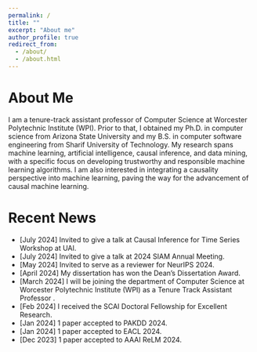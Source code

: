 ```yaml
---
permalink: /
title: ""
excerpt: "About me"
author_profile: true
redirect_from: 
  - /about/
  - /about.html
---
```


About Me
======
I am a tenure-track assistant professor of Computer Science at Worcester Polytechnic Institute (WPI). Prior to that, I obtained my Ph.D. in computer science from Arizona State University and my B.S. in computer software engineering from Sharif University of Technology. 
My research spans machine learning, artificial intelligence, causal inference, and data mining, with a specific focus on developing trustworthy and responsible machine learning algorithms.  I am also interested in integrating a causality perspective into machine learning, paving the way for the advancement of causal machine learning.





Recent News
======
- [July 2024] Invited to give a talk at Causal Inference for Time Series Workshop at UAI.
- [July 2024] Invited to give a talk at 2024 SIAM Annual Meeting.
- [May 2024] Invited to serve as a reviewer for NeurIPS 2024.
- [April 2024] My dissertation has won the Dean’s Dissertation Award.
- [March 2024] I will be joining the department of Computer Science at Worcester Polytechnic Institute (WPI) as a Tenure Track Assistant Professor .
- [Feb 2024] I received the SCAI Doctoral Fellowship for Excellent Research.
- [Jan 2024] 1 paper accepted to PAKDD 2024.
- [Jan 2024] 1 paper accepted to EACL 2024.
- [Dec 2023] 1 paper accepted to AAAI ReLM 2024.

<script data-name="BMC-Widget" data-cfasync="false" src="https://cdnjs.buymeacoffee.com/1.0.0/widget.prod.min.js" data-id="kashuyamazk" data-description="Support me on Buy me a coffee!" data-message="" data-color="#40DCA5" data-position="Right" data-x_margin="18" data-y_margin="18"></script>


<!--
- Jun 2021. Served as a TA for Google Applied Machine Learning Intensive (AMLI).
- Jan 11, 2021. Joined [AICV lab](https://uark-aicv.github.io/) as a research assistant.
- Dec 18, 2020. Obtained BS from the University of Arkansas with *Summa Cum Laude*. 
- Sep 6, 2019. *My first* co-authored paper is accepted to [SPIE](https://www.spiedigitallibrary.org/conference-proceedings-of-spie/11220/2551313/Minimally-invasive-intraperitoneal-photodynamic-therapy-using-a-new-soft-robot/10.1117/12.2551313.short).
- Nov 30, 2017. Initiated as a member of [Tau Beta Pi](https://www.tbp.org/recruit/recruitHome.cfm), the Engineering Honor Society.
- Nov 28, 2017. Received [CSWA](/files/CSWA_kyamazak_email_uark_edu.pdf) in mechanical design.
- Aug 22, 2016. Started school at the University of Arkansas, Fayetteville.
- Aug 2014. Joined Summer Program at Harvard University.
-->
